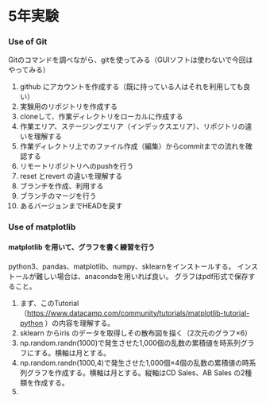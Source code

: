 # 5年実験

### Use of Git

Gitのコマンドを調べながら、gitを使ってみる（GUIソフトは使わないで今回はやってみる）

1. github にアカウントを作成する（既に持っている人はそれを利用しても良い）
2. 実験用のリポジトリを作成する
3. cloneして、作業ディレクトリをローカルに作成する
4. 作業エリア、ステージングエリア（インデックスエリア）、リポジトリの違いを理解する
5. 作業ディレクトリ上でのファイル作成（編集）からcommitまでの流れを確認する
6. リモートリポジトリへのpushを行う
7. reset とrevert の違いを理解する
8. ブランチを作成、利用する
9. ブランチのマージを行う
10. あるバージョンまでHEADを戻す


### Use of matplotlib
#### matplotlib を用いて、グラフを書く練習を行う

python3、pandas、matplotlib、numpy、sklearnをインストールする。
インストールが難しい場合は、anacondaを用いれば良い。
グラフはpdf形式で保存すること。

1. まず、このTutorial（https://www.datacamp.com/community/tutorials/matplotlib-tutorial-python ）の内容を理解する。
2. sklearn からiris のデータを取得しその散布図を描く（2次元のグラフ×6）
3. np.random.randn(1000)で発生させた1,000個の乱数の累積値を時系列グラフにする。横軸は月とする。
4. np.random.randn(1000,4)で発生させた1,000個×4個の乱数の累積値の時系列グラフを作成する。横軸は月とする。縦軸はCD Sales、AB Sales の2種類を作成する。
5. 
